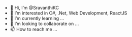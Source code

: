 - 👋 Hi, I’m @SravanthiKC
- 👀 I’m interested in C#, .Net, Web Development, ReactJS
- 🌱 I’m currently learning ...
- 💞️ I’m looking to collaborate on ...
- 📫 How to reach me ...

<!---
SravanthiKC/SravanthiKC is a ✨ special ✨ repository because its `README.md` (this file) appears on your GitHub profile.
You can click the Preview link to take a look at your changes.
--->
